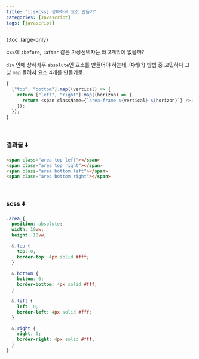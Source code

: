 ```yaml
---
title: "[js+css] 상하좌우 요소 만들기"
categories: [Javascript]
tags: [javascript]
---
```


{:toc .large-only}

css에 `:before`, `:after` 같은 가상선택자는 왜 2개밖에 없을까?

`div` 안에 상하좌우 `absolute`인 요소를 만들어야 하는데, 여러(?) 방법 중 고민하다 그냥 `map` 돌려서 요소 4개를 만들기로..

```js
{
  ["top", "bottom"].map((vertical) => {
    return ["left", "right"].map((horizon) => {
      return <span className={`area-frame ${vertical} ${horizon}`} />;
    });
  });
}
```

<br/>

### 결과물 ⬇️

```html
<span class="area top left"></span>
<span class="area top right"></span>
<span class="area bottom left"></span>
<span class="area bottom right"></span>
```

<br/>

### scss ⬇️

```scss
.area {
  position: absolute;
  width: 10vw;
  height: 10vw;

  &.top {
    top: 0;
    border-top: 4px solid #fff;
  }

  &.bottom {
    bottom: 0;
    border-bottom: 4px solid #fff;
  }

  &.left {
    left: 0;
    border-left: 4px solid #fff;
  }

  &.right {
    right: 0;
    border-right: 4px solid #fff;
  }
}
```
